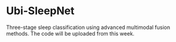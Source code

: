 # Ubi-SleepNet
Three-stage sleep classification using advanced multimodal fusion methods. The code will be uploaded from this week.
